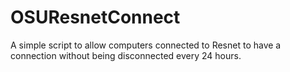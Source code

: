 OSUResnetConnect
================

A simple script to allow computers connected to Resnet to have a connection without being disconnected every 24 hours.
